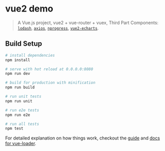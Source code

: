 # vue2 demo
> A Vue.js project, vue2 + vue-router + vuex,  Third Part Components: [`lodash`](https://github.com/lodash/lodash), [`axios`](https://github.com/mzabriskie/axios), [`nprogress`](https://github.com/rstacruz/nprogress), [`vue2-echarts`](https://www.npmjs.com/package/vue2-echarts).

## Build Setup

``` bash
# install dependencies
npm install

# serve with hot reload at 0.0.0.0:8080
npm run dev

# build for production with minification
npm run build

# run unit tests
npm run unit

# run e2e tests
npm run e2e

# run all tests
npm test
```

For detailed explanation on how things work, checkout the [guide](http://vuejs-templates.github.io/webpack/) and [docs for vue-loader](http://vuejs.github.io/vue-loader).

